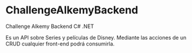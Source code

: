 # ChallengeAlkemyBackend
Challenge Alkemy Backend C# .NET

Es un API sobre Series y películas de Disney. Mediante las acciones de un CRUD cualquier front-end podrá consumirla.


